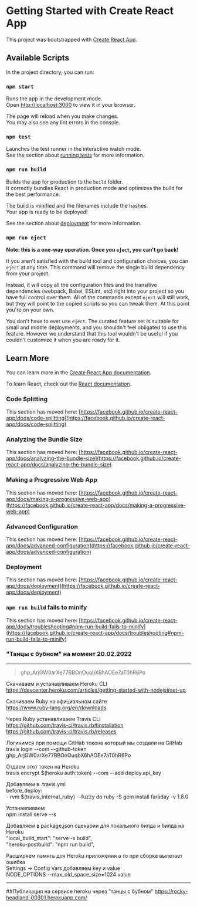 # Getting Started with Create React App

This project was bootstrapped with [Create React App](https://github.com/facebook/create-react-app).

## Available Scripts

In the project directory, you can run:

### `npm start`

Runs the app in the development mode.\
Open [http://localhost:3000](http://localhost:3000) to view it in your browser.

The page will reload when you make changes.\
You may also see any lint errors in the console.

### `npm test`

Launches the test runner in the interactive watch mode.\
See the section about [running tests](https://facebook.github.io/create-react-app/docs/running-tests) for more information.

### `npm run build`

Builds the app for production to the `build` folder.\
It correctly bundles React in production mode and optimizes the build for the best performance.

The build is minified and the filenames include the hashes.\
Your app is ready to be deployed!

See the section about [deployment](https://facebook.github.io/create-react-app/docs/deployment) for more information.

### `npm run eject`

**Note: this is a one-way operation. Once you `eject`, you can't go back!**

If you aren't satisfied with the build tool and configuration choices, you can `eject` at any time. This command will remove the single build dependency from your project.

Instead, it will copy all the configuration files and the transitive dependencies (webpack, Babel, ESLint, etc) right into your project so you have full control over them. All of the commands except `eject` will still work, but they will point to the copied scripts so you can tweak them. At this point you're on your own.

You don't have to ever use `eject`. The curated feature set is suitable for small and middle deployments, and you shouldn't feel obligated to use this feature. However we understand that this tool wouldn't be useful if you couldn't customize it when you are ready for it.

## Learn More

You can learn more in the [Create React App documentation](https://facebook.github.io/create-react-app/docs/getting-started).

To learn React, check out the [React documentation](https://reactjs.org/).

### Code Splitting

This section has moved here: [https://facebook.github.io/create-react-app/docs/code-splitting](https://facebook.github.io/create-react-app/docs/code-splitting)

### Analyzing the Bundle Size

This section has moved here: [https://facebook.github.io/create-react-app/docs/analyzing-the-bundle-size](https://facebook.github.io/create-react-app/docs/analyzing-the-bundle-size)

### Making a Progressive Web App

This section has moved here: [https://facebook.github.io/create-react-app/docs/making-a-progressive-web-app](https://facebook.github.io/create-react-app/docs/making-a-progressive-web-app)

### Advanced Configuration

This section has moved here: [https://facebook.github.io/create-react-app/docs/advanced-configuration](https://facebook.github.io/create-react-app/docs/advanced-configuration)

### Deployment

This section has moved here: [https://facebook.github.io/create-react-app/docs/deployment](https://facebook.github.io/create-react-app/docs/deployment)

### `npm run build` fails to minify

This section has moved here: [https://facebook.github.io/create-react-app/docs/troubleshooting#npm-run-build-fails-to-minify](https://facebook.github.io/create-react-app/docs/troubleshooting#npm-run-build-fails-to-minify)

### "Танцы с бубном" на момент 20.02.2022
---

> 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 <br/>

Скачиваем и устанавливаем Heroku CLI<br/>
  <https://devcenter.heroku.com/articles/getting-started-with-nodejs#set-up> <br/>

Скачиваем Ruby на официальном сайте <br/>
  <https://www.ruby-lang.org/en/downloads> <br/>

Через Ruby устанавливаем Travis CLI <br/>
  <https://github.com/travis-ci/travis.rb#installation> <br/>
  <https://github.com/travis-ci/travis.rb/releases> <br/>

Логинимся при помощи GitHab токена который мы создали на GitHab <br/>
  travis login --com --github-token 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 <br/>

Отдаем этот токен на Heroku <br/>
  travis encrypt $(heroku auth:token) --com --add deploy.api_key <br/>

Добавляем в .travis.yml <br/>
  before_deploy: <br/>
    - rvm $(travis_internal_ruby) --fuzzy do ruby -S gem install faraday -v 1.8.0 <br/>

Устанавливаем<br/>
  npm install serve --s <br/>

Добавляем в package.json сценарии для локального билда и билда на Heroku <br/>
  "local_build_start": "serve -s build", <br/>
  "heroku-postbuild": "npm run build", <br/>

Расширяем память для Heroku приложения а то при сборке вылетает ошибка <br/>
  Settings -> Config Vars добавляем key и value <br/>
  NODE_OPTIONS     --max_old_space_size=1024 value <br/>

---

##Публикация на сервисе heroku через "танцы с бубном"
https://rocky-headland-00301.herokuapp.com/
